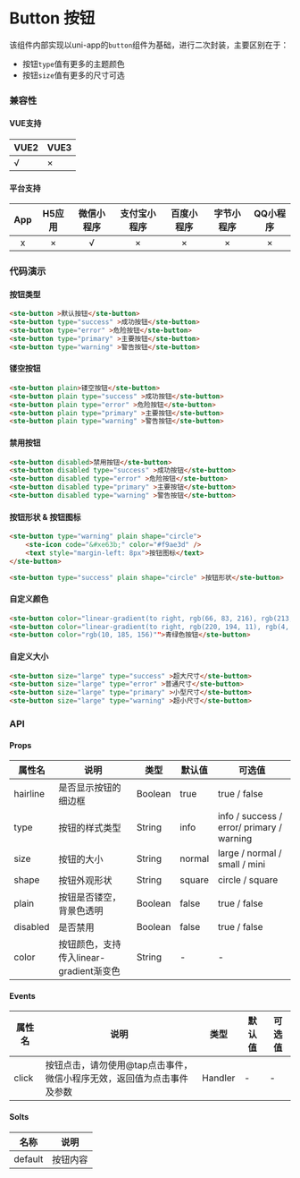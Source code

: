 # Button 按钮
该组件内部实现以uni-app的```button```组件为基础，进行二次封装，主要区别在于：
- 按钮```type```值有更多的主题颜色
- 按钮```size```值有更多的尺寸可选

### 兼容性
#### VUE支持 
|VUE2        | VUE3        |
|---        |---        |
|√                | ×                |
#### 平台支持
|App|H5应用	|微信小程序	|支付宝小程序	|百度小程序	|字节小程序	|QQ小程序	|
|:-:|:-:	|:-:		|:-:			|:-:		|:-:		|:-:		|
|x	|×		|√			|×				|×			|×			|×			|


### 代码演示
#### 按钮类型

```html
<ste-button >默认按钮</ste-button>
<ste-button type="success" >成功按钮</ste-button>
<ste-button type="error" >危险按钮</ste-button>
<ste-button type="primary" >主要按钮</ste-button>
<ste-button type="warning" >警告按钮</ste-button>
```

#### 镂空按钮

```html
<ste-button plain>镂空按钮</ste-button>
<ste-button plain type="success" >成功按钮</ste-button>
<ste-button plain type="error" >危险按钮</ste-button>
<ste-button plain type="primary" >主要按钮</ste-button>
<ste-button plain type="warning" >警告按钮</ste-button>
```

#### 禁用按钮

```html
<ste-button disabled>禁用按钮</ste-button>
<ste-button disabled type="success" >成功按钮</ste-button>
<ste-button disabled type="error" >危险按钮</ste-button>
<ste-button disabled type="primary" >主要按钮</ste-button>
<ste-button disabled type="warning" >警告按钮</ste-button>
```

#### 按钮形状 & 按钮图标

```html
<ste-button type="warning" plain shape="circle">
	<ste-icon code="&#xe63b;" color="#f9ae3d" />
	<text style="margin-left: 8px">按钮图标</text>
</ste-button>

<ste-button type="success" plain shape="circle" >按钮形状</ste-button>
```

#### 自定义颜色
```html
<ste-button color="linear-gradient(to right, rgb(66, 83, 216), rgb(213, 51, 186))">渐变色按钮</ste-button>
<ste-button color="linear-gradient(to right, rgb(220, 194, 11), rgb(4, 151, 99))">渐变色按钮</ste-button>
<ste-button color="rgb(10, 185, 156)"">青绿色按钮</ste-button>
```

#### 自定义大小

```html
<ste-button size="large" type="success" >超大尺寸</ste-button>
<ste-button size="large" type="error" >普通尺寸</ste-button>
<ste-button size="large" type="primary" >小型尺寸</ste-button>
<ste-button size="large" type="warning" >超小尺寸</ste-button>
```

### API
#### Props
| 属性名	| 说明									|类型			|默认值		| 可选值										|
| ------	| -----------							|	-----------	|-----------|-----------								|
| hairline	|是否显示按钮的细边框						|Boolean		|true		|true / false								|
| type		|按钮的样式类型							|String			|info		|info / success / error/ primary / warning	|
| size		|按钮的大小								|String			|normal		|large / normal / small / mini				|
| shape		|按钮外观形状							|String			|square		|circle / square							||
| plain		|按钮是否镂空，背景色透明					|Boolean		|false		|true / false								|
| disabled	|是否禁用								|Boolean		|false		|true / false								|
| color		|按钮颜色，支持传入linear-gradient渐变色	|String			|-			|-											|

#### Events
| 属性名| 说明																|类型			|默认值		| 可选值		|
| ------| -----------														|	-----------	|-----------|-----------|
| click	|按钮点击，请勿使用@tap点击事件，微信小程序无效，返回值为点击事件及参数	|Handler		|-			|-			|

#### Solts
| 名称		| 说明			|
| ------	| -----------	|
| default	|按钮内容		|